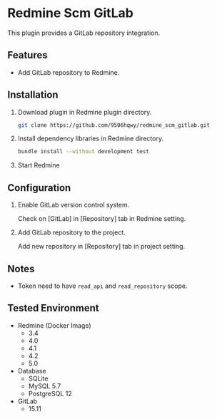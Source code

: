 # Redmine Scm GitLab

This plugin provides a GitLab repository integration.

## Features

- Add GitLab repository to Redmine.

## Installation

1. Download plugin in Redmine plugin directory.
   ```sh
   git clone https://github.com/9506hqwy/redmine_scm_gitlab.git
   ```
2. Install dependency libraries in Redmine directory.
   ```sh
   bundle install --without development test
   ```
3. Start Redmine

## Configuration

1. Enable GitLab version control system.

   Check on [GitLab] in [Repository] tab in Redmine setting.

2. Add GitLab repository to the project.

   Add new repository in [Repository] tab in project setting.

## Notes

- Token need to have `read_api` and `read_repository` scope.

## Tested Environment

* Redmine (Docker Image)
  * 3.4
  * 4.0
  * 4.1
  * 4.2
  * 5.0
* Database
  * SQLite
  * MySQL 5.7
  * PostgreSQL 12
* GitLab
  * 15.11
